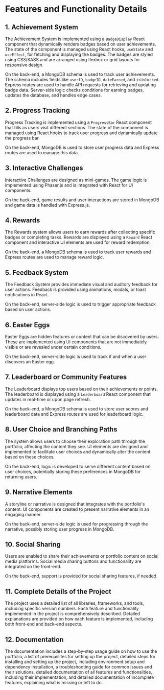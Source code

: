 # Features and Functionality Details

## 1. Achievement System

The Achievement System is implemented using a `BadgeDisplay` React component that dynamically renders badges based on user achievements. The state of the component is managed using React hooks, `useState` and `useEffect`, for fetching and displaying the badges. The badges are styled using CSS/SASS and are arranged using flexbox or grid layouts for responsive design.

On the back-end, a MongoDB schema is used to track user achievements. The schema includes fields like `userID`, `badgeID`, `dateEarned`, and `isUnlocked`. Express routes are used to handle API requests for retrieving and updating badge data. Server-side logic checks conditions for earning badges, updates the database, and handles edge cases.

## 2. Progress Tracking

Progress Tracking is implemented using a `ProgressBar` React component that fills as users visit different sections. The state of the component is managed using React hooks to track user progress and dynamically update the progress bar.

On the back-end, MongoDB is used to store user progress data and Express routes are used to manage this data.

## 3. Interactive Challenges

Interactive Challenges are designed as mini-games. The game logic is implemented using Phaser.js and is integrated with React for UI components.

On the back-end, game results and user interactions are stored in MongoDB and game data is handled with Express.js.

## 4. Rewards

The Rewards system allows users to earn rewards after collecting specific badges or completing tasks. Rewards are displayed using a `Reward` React component and interactive UI elements are used for reward redemption.

On the back-end, a MongoDB schema is used to track user rewards and Express routes are used to manage reward logic.

## 5. Feedback System

The Feedback System provides immediate visual and auditory feedback for user actions. Feedback is provided using animations, modals, or toast notifications in React.

On the back-end, server-side logic is used to trigger appropriate feedback based on user actions.

## 6. Easter Eggs

Easter Eggs are hidden features or content that can be discovered by users. These are implemented using UI components that are not immediately visible or are revealed under certain conditions.

On the back-end, server-side logic is used to track if and when a user discovers an Easter egg.

## 7. Leaderboard or Community Features

The Leaderboard displays top users based on their achievements or points. The leaderboard is displayed using a `Leaderboard` React component that updates in real-time or upon page refresh.

On the back-end, a MongoDB schema is used to store user scores and leaderboard data and Express routes are used for leaderboard logic.

## 8. User Choice and Branching Paths

The system allows users to choose their exploration path through the portfolio, affecting the content they see. UI elements are designed and implemented to facilitate user choices and dynamically alter the content based on these choices.

On the back-end, logic is developed to serve different content based on user choices, potentially storing these preferences in MongoDB for returning users.

## 9. Narrative Elements

A storyline or narrative is designed that integrates with the portfolio's content. UI components are created to present narrative elements in an engaging manner.

On the back-end, server-side logic is used for progressing through the narrative, possibly storing user progress in MongoDB.

## 10. Social Sharing

Users are enabled to share their achievements or portfolio content on social media platforms. Social media sharing buttons and functionality are integrated on the front-end.

On the back-end, support is provided for social sharing features, if needed.

## 11. Complete Details of the Project

The project uses a detailed list of all libraries, frameworks, and tools, including specific version numbers. Each feature and functionality implemented in the project is comprehensively described. Detailed explanations are provided on how each feature is implemented, including both front-end and back-end aspects.

## 12. Documentation

The documentation includes a step-by-step usage guide on how to use the portfolio, a list of prerequisites for setting up the project, detailed steps for installing and setting up the project, including environment setup and dependency installation, a troubleshooting guide for common issues and their solutions, detailed documentation of all features and functionalities, including their implementation, and detailed documentation of incomplete features, explaining what is missing or left to do.